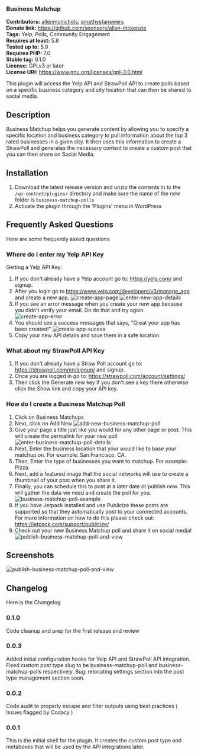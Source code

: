 ### Business Matchup ###
**Contributors:** [allenmcnichols](https://profiles.wordpress.org/allenmcnichols/), [amethystanswers](https://profiles.wordpress.org/amethystanswers/)  
**Donate link:** https://github.com/sponsors/allen-mckenzie    
**Tags:** Yelp, Polls, Community Engagement    
**Requires at least:** 5.8    
**Tested up to:** 5.9    
**Requires PHP:** 7.0    
**Stable tag:** 0.1.0    
**License:** GPLv3 or later    
**License URI:** https://www.gnu.org/licenses/gpl-3.0.html    

This plugin will access the Yelp API and StrawPoll API to create polls based on a specific business category and city location that can then be shared to social media.

## Description ##

Business Matchup helps you generate content by allowing you to specify a specific location and business category to pull information about the top 3 rated businesses in a given city. It then uses this information to create a StrawPoll and generates the necessary content to create a custom post that you can then share on Social Media.

## Installation ##

1.  Download the latest release version and unzip the contents in to the `/wp-contnet/plugins/` directory and make sure the name of the new folder is `business-matchup-polls`
2.  Activate the plugin through the 'Plugins' menu in WordPress

## Frequently Asked Questions ##

Here are some frequently asked questions

### Where do I enter my Yelp API Key ###

Getting a Yelp API Key:

1.  If you don't already have a Yelp account go to: https://yelp.com/ and signup.
2.  After you login go to https://www.yelp.com/developers/v3/manage_app and create a new app.
    ![create-app-page](https://user-images.githubusercontent.com/43300142/158496476-2c1d5522-986d-41cb-9150-021cd0a491e8.png)
    ![enter-new-app-details](https://user-images.githubusercontent.com/43300142/158496510-46346d71-2222-4986-b670-a70f9bcd4ebd.png)
3.  If you see an error message when you create your new app because you didn't verify your email. Go do that and try again.
    ![create-app-error](https://user-images.githubusercontent.com/43300142/158496522-bbac1b97-f03b-4af2-917c-303af76bde6d.png)
5.  You should see a success messages that says, "Great your app has been created!"
    ![create-app-sucess](https://user-images.githubusercontent.com/43300142/158496541-f45bfa74-1ce9-4ae1-aff9-846da6612413.png)
6.  Copy your new API details and save them in a safe location

### What about my StrawPoll API Key ###

1.  If you don't already have a Straw Poll account go to: https://strawpoll.com/en/signup/ and signup.
2.  Once you are logged in go to: https://strawpoll.com/account/settings/
3.  Then click the Generate new key if you don't see a key there otherwise click the Show link and copy your API key.

### How do I create a Business Matchup Poll ###

1.  Click on Business Matchups
2.  Next, click on Add New
    ![add-new-business-matchup-poll](https://user-images.githubusercontent.com/43300142/158496712-29ef2661-0658-4412-a2c9-63634905b8d1.png)
3.  Give your page a title just like you would for any other page or post. This will create the permalink for your new poll.
    ![enter-business-matchup-poll-details](https://user-images.githubusercontent.com/43300142/158496755-db941097-a63b-429b-9970-890e89f9aa8a.png)
4.  Next, Enter the business location that your would like to base your matchup on. For example: San Francisco, CA.
5.  Then, Enter the type of businesses you want to matchup. For example: Pizza.
6.  Next, add a featured image that the social networks will use to create a thumbnail of your post when you share it.
7.  Finally, you can schedule this to post at a later date or publish now. This will gather the data we need and create the poll for you.
    ![business-matchup-poll-example](https://user-images.githubusercontent.com/43300142/158496794-a6216dd6-dde4-4ba6-9469-cbc4c4749b84.png)
8.  If you have Jetpack installed and use Publicize these posts are supported so that they automatically post to your connected accounts. For more information on how to do this please check out: https://jetpack.com/support/publicize/
9.  Check out your new Business Matchup poll and share it on social media!
    ![publish-business-matchup-poll-and-view](https://user-images.githubusercontent.com/43300142/158496822-3919ceaa-5260-435f-a6f0-e849304e0cc9.png)

## Screenshots ##

![publish-business-matchup-poll-and-view](https://user-images.githubusercontent.com/43300142/158496822-3919ceaa-5260-435f-a6f0-e849304e0cc9.png)

## Changelog ##

Here is the Changelog

### 0.1.0 ###

Code cleanup and prep for the first release and review

### 0.0.3 ###

Added initial configuration hooks for Yelp API and StrawPoll API integration.
Fixed custom post type slug to be business-matchup-poll and business-matchup-polls respectively.
Bug: relocating settings section into the post type management section soon.

### 0.0.2 ###

Code audit to properly escape and filter outputs using best practices ( Issues flagged by Codacy )

### 0.0.1 ###

This is the initial shell for the plugin. It creates the custom post type and metaboxes that will be used by the API integrations later.
